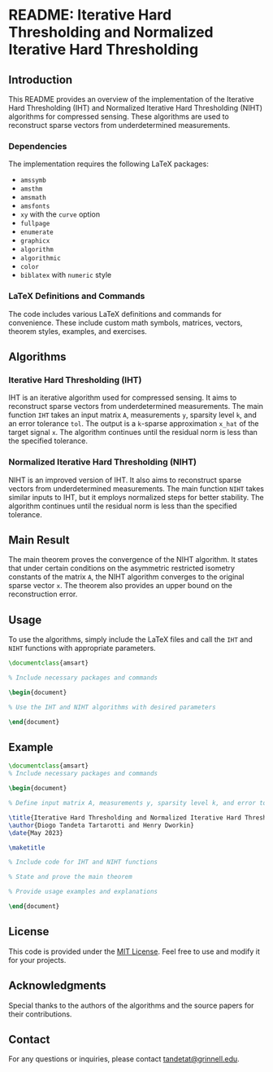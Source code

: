 # README: Iterative Hard Thresholding and Normalized Iterative Hard Thresholding

## Introduction

This README provides an overview of the implementation of the Iterative Hard Thresholding (IHT) and Normalized Iterative Hard Thresholding (NIHT) algorithms for compressed sensing. These algorithms are used to reconstruct sparse vectors from underdetermined measurements.

### Dependencies

The implementation requires the following LaTeX packages:
- `amssymb`
- `amsthm`
- `amsmath`
- `amsfonts`
- `xy` with the `curve` option
- `fullpage`
- `enumerate`
- `graphicx`
- `algorithm`
- `algorithmic`
- `color`
- `biblatex` with `numeric` style

### LaTeX Definitions and Commands

The code includes various LaTeX definitions and commands for convenience. These include custom math symbols, matrices, vectors, theorem styles, examples, and exercises.

## Algorithms

### Iterative Hard Thresholding (IHT)

IHT is an iterative algorithm used for compressed sensing. It aims to reconstruct sparse vectors from underdetermined measurements. The main function `IHT` takes an input matrix `A`, measurements `y`, sparsity level `k`, and an error tolerance `tol`. The output is a `k`-sparse approximation `x_hat` of the target signal `x`. The algorithm continues until the residual norm is less than the specified tolerance.

### Normalized Iterative Hard Thresholding (NIHT)

NIHT is an improved version of IHT. It also aims to reconstruct sparse vectors from underdetermined measurements. The main function `NIHT` takes similar inputs to IHT, but it employs normalized steps for better stability. The algorithm continues until the residual norm is less than the specified tolerance.

## Main Result

The main theorem proves the convergence of the NIHT algorithm. It states that under certain conditions on the asymmetric restricted isometry constants of the matrix `A`, the NIHT algorithm converges to the original sparse vector `x`. The theorem also provides an upper bound on the reconstruction error.

## Usage

To use the algorithms, simply include the LaTeX files and call the `IHT` and `NIHT` functions with appropriate parameters.

```latex
\documentclass{amsart}

% Include necessary packages and commands

\begin{document}

% Use the IHT and NIHT algorithms with desired parameters

\end{document}
```

## Example

```latex
\documentclass{amsart}
% Include necessary packages and commands

\begin{document}

% Define input matrix A, measurements y, sparsity level k, and error tolerance tol

\title{Iterative Hard Thresholding and Normalized Iterative Hard Thresholding \\[1ex] \large MAT-314 Final Project}
\author{Diogo Tandeta Tartarotti and Henry Dworkin}
\date{May 2023}

\maketitle

% Include code for IHT and NIHT functions

% State and prove the main theorem

% Provide usage examples and explanations

\end{document}
```

## License

This code is provided under the [MIT License](LICENSE). Feel free to use and modify it for your projects.

## Acknowledgments

Special thanks to the authors of the algorithms and the source papers for their contributions.

## Contact

For any questions or inquiries, please contact [tandetat@grinnell.edu](mailto:tandetat@grinnell.edu).
